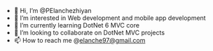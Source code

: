 - 👋 Hi, I’m @PElanchezhiyan
- 👀 I’m interested in Web development and mobile app development
- 🌱 I’m currently learning DotNet 6 MVC core
- 💞️ I’m looking to collaborate on DotNet MVC projects
- 📫 How to reach me @elanche97@gmail.com

<!---
PElanchezhiyan/PElanchezhiyan is a ✨ special ✨ repository because its `README.md` (this file) appears on your GitHub profile.
You can click the Preview link to take a look at your changes.
--->
